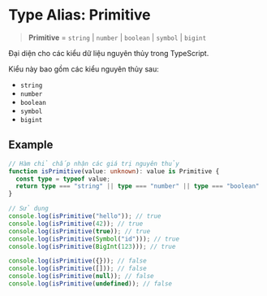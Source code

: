 # Type Alias: Primitive

> **Primitive** = `string` \| `number` \| `boolean` \| `symbol` \| `bigint`

Đại diện cho các kiểu dữ liệu nguyên thủy trong TypeScript.

Kiểu này bao gồm các kiểu nguyên thủy sau:

- `string`
- `number`
- `boolean`
- `symbol`
- `bigint`

## Example

```typescript
// Hàm chỉ chấp nhận các giá trị nguyên thủy
function isPrimitive(value: unknown): value is Primitive {
  const type = typeof value;
  return type === "string" || type === "number" || type === "boolean" || type === "symbol" || type === "bigint";
}

// Sử dụng
console.log(isPrimitive("hello")); // true
console.log(isPrimitive(42)); // true
console.log(isPrimitive(true)); // true
console.log(isPrimitive(Symbol("id"))); // true
console.log(isPrimitive(BigInt(123))); // true

console.log(isPrimitive({})); // false
console.log(isPrimitive([])); // false
console.log(isPrimitive(null)); // false
console.log(isPrimitive(undefined)); // false
```
